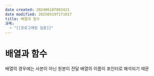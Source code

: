 ```yaml
---
date created: 20240618T002421
date modified: 20250519T171017
title: 배열과 함수
과목:
  - "[[프로그래밍 입문]]"
---
```


# 배열과 함수

배열의 경우에는 사본이 아닌 원본이 전달
배열의 이름이 포인터로 해석되기 때문
